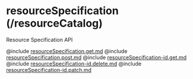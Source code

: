 <!--
    ATTENTION: This file was generated via gradle!
               Do NOT manually edit this file! Any such changes will be overwritten!
-->

# resourceSpecification (/resourceCatalog)

Resource Specification API

@include [resourceSpecification.get.md](resourceSpecification.get.md)
@include [resourceSpecification.post.md](resourceSpecification.post.md)
@include [resourceSpecification-id.get.md](resourceSpecification-id.get.md)
@include [resourceSpecification-id.delete.md](resourceSpecification-id.delete.md)
@include [resourceSpecification-id.patch.md](resourceSpecification-id.patch.md)
